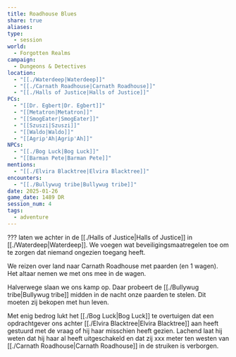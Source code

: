 ```yaml
---
title: Roadhouse Blues
share: true
aliases: 
type:
  - session
world:
  - Forgotten Realms
campaign:
  - Dungeons & Detectives
location:
  - "[[./Waterdeep|Waterdeep]]"
  - "[[./Carnath Roadhouse|Carnath Roadhouse]]"
  - "[[./Halls of Justice|Halls of Justice]]"
PCs:
  - "[[Dr. Egbert|Dr. Egbert]]"
  - "[[Metatron|Metatron]]"
  - "[[SmogEater|SmogEater]]"
  - "[[Szuszi|Szuszi]]"
  - "[[Waldo|Waldo]]"
  - "[[Agrip'Ah|Agrip'Ah]]"
NPCs:
  - "[[./Bog Luck|Bog Luck]]"
  - "[[Barman Pete|Barman Pete]]"
mentions:
  - "[[./Elvira Blacktree|Elvira Blacktree]]"
encounters:
  - "[[./Bullywug tribe|Bullywug tribe]]"
date: 2025-01-26
game_date: 1489 DR
session_num: 4
tags:
  - adventure
---
```


??? laten we achter in de [[./Halls of Justice|Halls of Justice]] in [[./Waterdeep|Waterdeep]]. We voegen wat beveiligingsmaatregelen toe om te zorgen dat niemand ongezien toegang heeft.

We reizen over land naar Carnath Roadhouse met paarden (en 1 wagen). Het altaar nemen we met ons mee in de wagen. 

Halverwege slaan we ons kamp op. Daar probeert de [[./Bullywug tribe|Bullywug tribe]] midden in de nacht onze paarden te stelen. Dit moeten zij bekopen met hun leven.

Met enig bedrog lukt het [[./Bog Luck|Bog Luck]] te overtuigen dat een opdrachtgever ons achter [[./Elvira Blacktree|Elvira Blacktree]] aan heeft gestuurd met de vraag of hij haar misschien heeft gezien. Lachend laat hij weten dat hij haar al heeft uitgeschakeld en dat zij xxx meter ten westen van [[./Carnath Roadhouse|Carnath Roadhouse]] in de struiken is verborgen. 